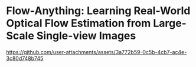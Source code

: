 # Flow-Anything: Learning Real-World Optical Flow Estimation from Large-Scale Single-view Images

https://github.com/user-attachments/assets/3a772b59-0c5b-4cb7-ac4e-3c80d748b745

